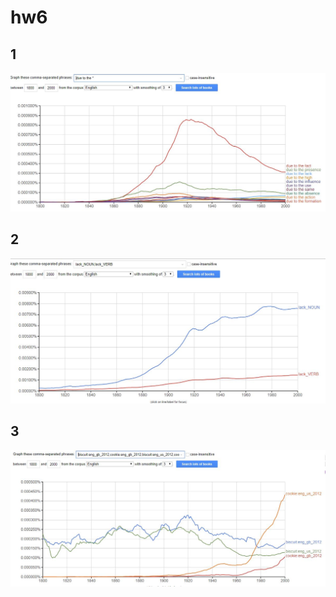 # hw6
## 1
![](https://github.com/konevadasha/hw6/blob/master/%D0%A1%D0%BD%D0%B8%D0%BC%D0%BE%D0%BA.JPG?raw=true)

## 2
![](https://github.com/konevadasha/hw6/blob/master/%D0%A1%D0%BD%D0%B8%D0%BC%D0%BE%D0%BA1.JPG?raw=true)

## 3
![](https://github.com/konevadasha/hw6/blob/master/%D0%A1%D0%BD%D0%B8%D0%BC%D0%BE%D0%BA2.JPG?raw=true)
